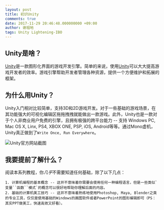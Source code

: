```yaml
---
layout: post
title: 初识Unity
comments: true
date: 2017-11-29 20:46:48.000000000 +09:00
author: 谢祖地
tags: Unity Lightening-IBO
---
```

## Unity是啥？

[Unity](https://unity3d.com/cn/)是一款图形化界面的游戏开发引擎。简单的来说，使用[Unity](https://unity3d.com/cn/)可以大大提高游戏开发者的效率。游戏引擎帮助开发者管理各种资源，提供一个方便维护和拓展的框架。

## 为什么用Unity？

Unity入门相对比较简单，支持3D和2D游戏开发。对于一些基础的游戏场景，在其功能强大的可视化编辑区拖拖拽拽就能做出一款游戏。此外，Unity也是一款对于个人非商业用户免费的引擎，且拥有极强的跨平台能力 -- 支持 Windows PC, Mac OS X, Linx, PS4, XBOX ONE, PSP, iOS, Android等等。通过Mono虚机，Unity真正做到了`Write Once, Run Everywhere`。

![Unity官方网站截图](https://api.nfls.io/storage/r2pkqtLpenyrwJsU6MI82uishhKnbvnqoVBzp718.png)


## 我要提前了解什么？

阅读本系列教程，你*几乎*不需要知道任何基础，除了以下几点：

    1. 计算机编程的基本概念 -- 这并不意味着你需要会使用任何一种编程语言，但是一些类似`变量``函数``模式`的概念可以很好地帮助你理解后面的内容。
    2. 基础的计算机美工技巧 -- 这并不意味着熟练地使用Photoshop, Maya, Blender之类的专业工具，仅仅是使用基础的Windows的画图软件或者PowerPoint的图形编辑即可（PS：其实PPT做美工，快速高效又好看）。
